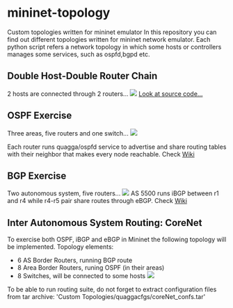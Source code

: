 # mininet-topology
Custom topologies written for mininet emulator
In this repository you can find out different topologies written for mininet network emulator. Each python script refers a network topology in which some hosts or controllers manages some services, such as ospfd,bgpd etc.

## Double Host-Double Router Chain
2 hosts are connected through 2 routers...
![](https://s22.postimg.org/gr2dthi0x/hosts_Multi_Route.png)
[Look at source code...](https://github.com/mkucukdemir/mininet-topology/blob/master/Custom%20Topologies/src/hostsMultiRoute.py)

## OSPF Exercise
Three areas, five routers and one switch...
![](https://s21.postimg.org/izh0uj65z/ospf_Exercise_Topology.jpg)

Each router runs quagga/ospfd service to advertise and share routing tables with their neighbor that makes every node reachable. Check [Wiki](https://github.com/mkucukdemir/mininet-topology/wiki)

## BGP Exercise
Two autonomous system, five routers...
![](https://s15.postimg.org/prokyynej/bgp_Exercise_Topology.jpg)
AS 5500 runs iBGP between r1 and r4 while r4-r5 pair share routes through eBGP. Check [Wiki](https://github.com/mkucukdemir/mininet-topology/wiki)

## Inter Autonomous System Routing: CoreNet
To exercise both OSPF, iBGP and eBGP in Mininet the following topology will be implemented.
Topology elements:
* 6 AS Border Routers, running BGP route
* 8 Area Border Routers, runing OSPF (in their areas)
* 8 Switches, will be connected to some hosts
![](https://s13.postimg.org/l9n3y5ion/core_Net.png)

To be able to run routing suite, do not forget to extract configuration files from tar archive: 'Custom Topologies/quaggacfgs/coreNet_confs.tar'
